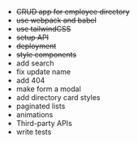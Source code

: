 - ~~CRUD app for employee directory~~
- ~~use webpack and babel~~
- ~~use tailwindCSS~~
- ~~setup API~~
- ~~deployment~~
- ~~style components~~
- add search
- fix update name
- add 404
- make form a modal
- add directory card styles
- paginated lists
- animations
- Third-party APIs
- write tests
